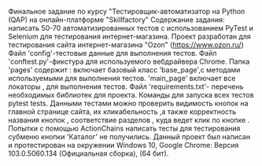 Финальное задание по курсу "Тестировщик-автоматизатор на Python (QAP) на онлайн-платформе "Skillfactory" Содержание задания: написать 50-70 автоматизированных тестов с использованием PyTest и Selenium для тестирования интернет-магазина.
Проект разработан для тестирования сайта интернет-магазина "Ozon" (https://www.ozon.ru/)
Файл 'config'-тестовые данные для выполнения тестов.
Файл 'conftest.py'-фикстура для используемого вебдрайвера Chrome. 
Папка 'pages' содержит : включает базовый класс 'base_page',c методами используемыми для выполнения тестов. 'main_page' включает все локаторы , для выполнения тестов.
Файл 'requirements.txt'- перечень необходимых библиотек для проекта.
Команды для запуска всех тестов pytest tests. Данными тестами можно проверить видимость кнопок на главной странице сайта, их кликабельность ,а также корректность названия кнопок , соответствие разделов , куда ведет клик по кнопке .
Попытки с помощью ActionChains написать тесты для тестирования субменю кнопки 'Каталог' не получились.
Данный проект был написан и протестирован на окружении Windows 10, Google Chrome: Версия 103.0.5060.134 (Официальная сборка), (64 бит).